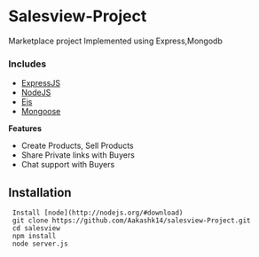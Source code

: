 # Salesview-Project

Marketplace project Implemented using Express,Mongodb 

### Includes

- [ExpressJS](https://expressjs.com)
- [NodeJS](https://nodejs.org/en/)
- [Ejs](https://ejs.co/)
- [Mongoose](https://mongoosejs.com/)



**Features**
* Create Products, Sell Products
* Share Private links with Buyers
* Chat support with Buyers




Installation
------------
```
 Install [node](http://nodejs.org/#download)
 git clone https://github.com/Aakashk14/salesview-Project.git
 cd salesview
 npm install
 node server.js
```
